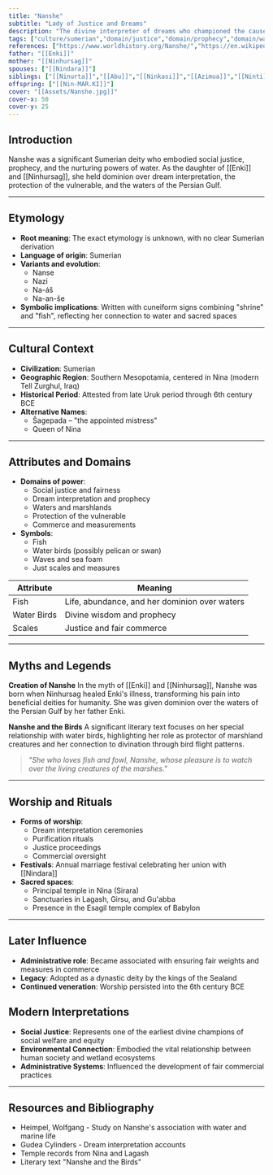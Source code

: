 ```yaml
---
title: "Nanshe"
subtitle: "Lady of Justice and Dreams"
description: "The divine interpreter of dreams who championed the cause of the vulnerable in ancient Sumer"
tags: ["culture/sumerian","domain/justice","domain/prophecy","domain/water","domain/commerce","trait/female","trait/deity"]
references: ["https://www.worldhistory.org/Nanshe/","https://en.wikipedia.org/wiki/Nanshe","https://www.britannica.com/topic/Nanshe"]
father: "[[Enki]]"
mother: "[[Ninhursag]]"
spouses: ["[[Nindara]]"]
siblings: ["[[Ninurta]]","[[Abu]]","[[Ninkasi]]","[[Azimua]]","[[Ninti]]"]
offspring: ["[[Nin-MAR.KI]]"]
cover: "[[Assets/Nanshe.jpg]]"
cover-x: 50
cover-y: 25
---
```

## Introduction
Nanshe was a significant Sumerian deity who embodied social justice, prophecy, and the nurturing powers of water. As the daughter of [[Enki]] and [[Ninhursag]], she held dominion over dream interpretation, the protection of the vulnerable, and the waters of the Persian Gulf.

---

## Etymology

- **Root meaning**: The exact etymology is unknown, with no clear Sumerian derivation
- **Language of origin**: Sumerian
- **Variants and evolution**: 
  - Nanse
  - Nazi
  - Na-áš
  - Na-an-še
- **Symbolic implications**: Written with cuneiform signs combining "shrine" and "fish", reflecting her connection to water and sacred spaces

---

## Cultural Context

- **Civilization**: Sumerian
- **Geographic Region**: Southern Mesopotamia, centered in Nina (modern Tell Zurghul, Iraq)
- **Historical Period**: Attested from late Uruk period through 6th century BCE
- **Alternative Names**:
  - Šagepada – "the appointed mistress"
  - Queen of Nina

---

## Attributes and Domains

- **Domains of power**: 
  - Social justice and fairness
  - Dream interpretation and prophecy
  - Waters and marshlands
  - Protection of the vulnerable
  - Commerce and measurements
- **Symbols**: 
  - Fish
  - Water birds (possibly pelican or swan)
  - Waves and sea foam
  - Just scales and measures

| Attribute | Meaning |
|-----------|----------|
| Fish | Life, abundance, and her dominion over waters |
| Water Birds | Divine wisdom and prophecy |
| Scales | Justice and fair commerce |

---

## Myths and Legends

**Creation of Nanshe**
In the myth of [[Enki]] and [[Ninhursag]], Nanshe was born when Ninhursag healed Enki's illness, transforming his pain into beneficial deities for humanity. She was given dominion over the waters of the Persian Gulf by her father Enki.

**Nanshe and the Birds**
A significant literary text focuses on her special relationship with water birds, highlighting her role as protector of marshland creatures and her connection to divination through bird flight patterns.

> _"She who loves fish and fowl, Nanshe, whose pleasure is to watch over the living creatures of the marshes."_

---

## Worship and Rituals

- **Forms of worship**: 
  - Dream interpretation ceremonies
  - Purification rituals
  - Justice proceedings
  - Commercial oversight
- **Festivals**: Annual marriage festival celebrating her union with [[Nindara]]
- **Sacred spaces**: 
  - Principal temple in Nina (Sirara)
  - Sanctuaries in Lagash, Girsu, and Gu'abba
  - Presence in the Esagil temple complex of Babylon

---

## Later Influence

- **Administrative role**: Became associated with ensuring fair weights and measures in commerce
- **Legacy**: Adopted as a dynastic deity by the kings of the Sealand
- **Continued veneration**: Worship persisted into the 6th century BCE

## Modern Interpretations

- **Social Justice**: Represents one of the earliest divine champions of social welfare and equity
- **Environmental Connection**: Embodied the vital relationship between human society and wetland ecosystems
- **Administrative Systems**: Influenced the development of fair commercial practices

---

## Resources and Bibliography

- Heimpel, Wolfgang - Study on Nanshe's association with water and marine life
- Gudea Cylinders - Dream interpretation accounts
- Temple records from Nina and Lagash
- Literary text "Nanshe and the Birds"